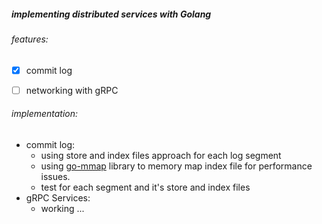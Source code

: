 ##### implementing distributed services with **Golang**

###### features: 
- [x] commit log
- [ ] networking with gRPC



###### implementation:
- commit log:
    - using store and index files approach for each log segment
    - using [go-mmap](https://pkg.go.dev/github.com/go-mmap/mmap) library to memory map index file for performance issues.
    - test for each segment and it's store and index files
- gRPC Services:
    - working ...